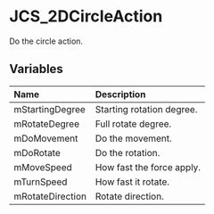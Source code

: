 # JCS_2DCircleAction

Do the circle action.

## Variables

| Name             | Description               |
|:-----------------|:--------------------------|
| mStartingDegree  | Starting rotation degree. |
| mRotateDegree    | Full rotate degree.       |
| mDoMovement      | Do the movement.          |
| mDoRotate        | Do the rotation.          |
| mMoveSpeed       | How fast the force apply. |
| mTurnSpeed       | How fast it rotate.       |
| mRotateDirection | Rotate direction.         |
